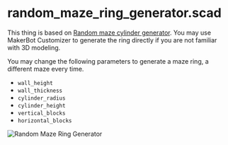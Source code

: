 # random_maze_ring_generator.scad

This thing is based on [Random maze cylinder generator](http://www.thingiverse.com/thing:1229429).  You may use MakerBot Customizer to generate the ring directly if you are not familiar with 3D modeling.

You may change the following parameters to generate a maze ring, a different maze every time.

- `wall_height`
- `wall_thickness`
- `cylinder_radius`
- `cylinder_height`
- `vertical_blocks`
- `horizontal_blocks` 

![Random Maze Ring Generator](http://thingiverse-production-new.s3.amazonaws.com/renders/18/d4/f2/47/52/10357262_10153398970878869_4118076036927371775_n_preview_featured.jpg)


